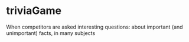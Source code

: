 # triviaGame
When competitors are asked interesting questions: about important (and unimportant) facts, in many subjects
